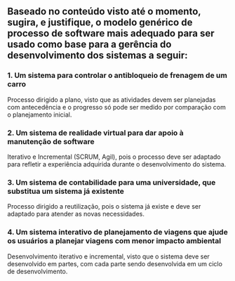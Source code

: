 ## Baseado no conteúdo visto até o momento, sugira, e justifique, o modelo genérico de processo de software mais adequado para ser usado como base para a gerência do desenvolvimento dos sistemas a seguir:

### 1. Um sistema para controlar o antibloqueio de frenagem de um carro

Processo dirigido a plano, visto que as atividades devem ser planejadas com antecedência e o progresso só pode ser medido por comparação com o planejamento inicial.

### 2. Um sistema de realidade virtual para dar apoio à manutenção de software

Iterativo e Incremental (SCRUM, Agil), pois o processo deve ser adaptado para refletir a experiência adquirida durante o desenvolvimento do sistema.

### 3. Um sistema de contabilidade para uma universidade, que substitua um sistema já existente

Processo dirigido a reutilização, pois o sistema já existe e deve ser adaptado para atender as novas necessidades.

### 4. Um sistema interativo de planejamento de viagens que ajude os usuários a planejar viagens com menor impacto ambiental

Desenvolvimento iterativo e incremental, visto que o sistema deve ser desenvolvido em partes, com cada parte sendo desenvolvida em um ciclo de desenvolvimento.
